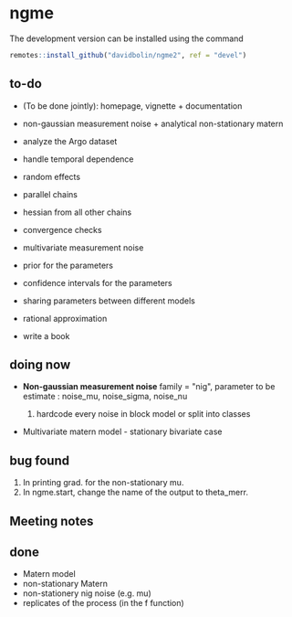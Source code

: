 # ngme

The development version can be installed using the command

```r
remotes::install_github("davidbolin/ngme2", ref = "devel")
```

## to-do

* (To be done jointly): homepage, vignette + documentation

* non-gaussian measurement noise + analytical non-stationary matern
* analyze the Argo dataset
* handle temporal dependence
* random effects
* parallel chains
* hessian from all other chains
* convergence checks
* multivariate measurement noise
* prior for the parameters
* confidence intervals for the parameters
* sharing parameters between different models
* rational approximation
* write a book

## doing now

* **Non-gaussian measurement noise**
family = "nig", parameter to be estimate : noise_mu, noise_sigma, noise_nu
    1. hardcode every noise in block model or split into classes

* Multivariate matern model - stationary bivariate case

## bug found

1. In printing grad. for the non-stationary mu.
2. In ngme.start, change the name of the output to theta_merr.

## Meeting notes

## done

* Matern model
* non-stationary Matern
* non-stationery nig noise (e.g. mu)
* replicates of the process (in the f function)